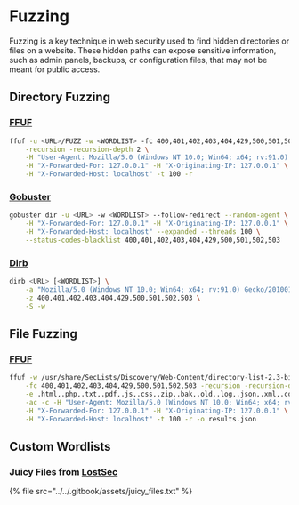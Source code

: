 # Fuzzing

Fuzzing is a key technique in web security used to find hidden directories or files on a website. These hidden paths can expose sensitive information, such as admin panels, backups, or configuration files, that may not be meant for public access.

## Directory Fuzzing

### [FFUF](https://github.com/ffuf/ffuf)

```bash
ffuf -u <URL>/FUZZ -w <WORDLIST> -fc 400,401,402,403,404,429,500,501,502,503 \
    -recursion -recursion-depth 2 \
    -H "User-Agent: Mozilla/5.0 (Windows NT 10.0; Win64; x64; rv:91.0) Gecko/20100101 Firefox/91.0" \
    -H "X-Forwarded-For: 127.0.0.1" -H "X-Originating-IP: 127.0.0.1" \
    -H "X-Forwarded-Host: localhost" -t 100 -r
```

### [Gobuster](https://github.com/ffuf/ffuf)

```bash
gobuster dir -u <URL> -w <WORDLIST> --follow-redirect --random-agent \
    -H "X-Forwarded-For: 127.0.0.1" -H "X-Originating-IP: 127.0.0.1" \
    -H "X-Forwarded-Host: localhost" --expanded --threads 100 \
    --status-codes-blacklist 400,401,402,403,404,429,500,501,502,503
```

### [Dirb](https://github.com/v0re/dirb)

```bash
dirb <URL> [<WORDLIST>] \
    -a "Mozilla/5.0 (Windows NT 10.0; Win64; x64; rv:91.0) Gecko/20100101 Firefox/91.0" \
    -z 400,401,402,403,404,429,500,501,502,503 \
    -S -w
```

## File Fuzzing

### [FFUF](https://github.com/ffuf/ffuf)

```bash
ffuf -w /usr/share/SecLists/Discovery/Web-Content/directory-list-2.3-big.txt -u <URL>/FUZZ \
    -fc 400,401,402,403,404,429,500,501,502,503 -recursion -recursion-depth 2 \
    -e .html,.php,.txt,.pdf,.js,.css,.zip,.bak,.old,.log,.json,.xml,.config,.env,.asp,.aspx,.jsp,.gz,.tar,.sql,.db \
    -ac -c -H "User-Agent: Mozilla/5.0 (Windows NT 10.0; Win64; x64; rv:91.0) Gecko/20100101 Firefox/91.0" \
    -H "X-Forwarded-For: 127.0.0.1" -H "X-Originating-IP: 127.0.0.1" \
    -H "X-Forwarded-Host: localhost" -t 100 -r -o results.json
```



## Custom Wordlists

### Juicy Files from [LostSec](https://github.com/coffinxp)

{% file src="../../.gitbook/assets/juicy_files.txt" %}



